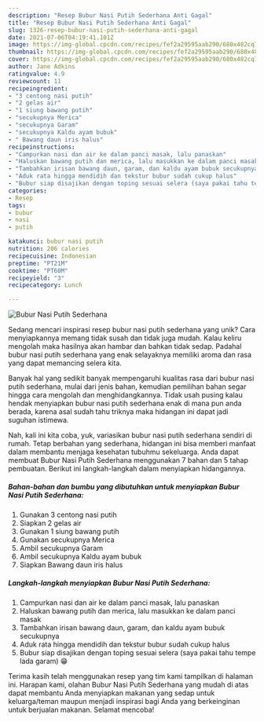 ```yaml
---
description: "Resep Bubur Nasi Putih Sederhana Anti Gagal"
title: "Resep Bubur Nasi Putih Sederhana Anti Gagal"
slug: 1326-resep-bubur-nasi-putih-sederhana-anti-gagal
date: 2021-07-06T04:19:41.101Z
image: https://img-global.cpcdn.com/recipes/fef2a29595aab290/680x482cq70/bubur-nasi-putih-sederhana-foto-resep-utama.jpg
thumbnail: https://img-global.cpcdn.com/recipes/fef2a29595aab290/680x482cq70/bubur-nasi-putih-sederhana-foto-resep-utama.jpg
cover: https://img-global.cpcdn.com/recipes/fef2a29595aab290/680x482cq70/bubur-nasi-putih-sederhana-foto-resep-utama.jpg
author: Jane Adkins
ratingvalue: 4.9
reviewcount: 11
recipeingredient:
- "3 centong nasi putih"
- "2 gelas air"
- "1 siung bawang putih"
- "secukupnya Merica"
- "secukupnya Garam"
- "secukupnya Kaldu ayam bubuk"
- " Bawang daun iris halus"
recipeinstructions:
- "Campurkan nasi dan air ke dalam panci masak, lalu panaskan"
- "Haluskan bawang putih dan merica, lalu masukkan ke dalam panci masak"
- "Tambahkan irisan bawang daun, garam, dan kaldu ayam bubuk secukupnya"
- "Aduk rata hingga mendidih dan tekstur bubur sudah cukup halus"
- "Bubur siap disajikan dengan toping sesuai selera (saya pakai tahu tempe lada garam) 😁"
categories:
- Resep
tags:
- bubur
- nasi
- putih

katakunci: bubur nasi putih 
nutrition: 206 calories
recipecuisine: Indonesian
preptime: "PT21M"
cooktime: "PT60M"
recipeyield: "3"
recipecategory: Lunch

---
```



![Bubur Nasi Putih Sederhana](https://img-global.cpcdn.com/recipes/fef2a29595aab290/680x482cq70/bubur-nasi-putih-sederhana-foto-resep-utama.jpg)

Sedang mencari inspirasi resep bubur nasi putih sederhana yang unik? Cara menyiapkannya memang tidak susah dan tidak juga mudah. Kalau keliru mengolah maka hasilnya akan hambar dan bahkan tidak sedap. Padahal bubur nasi putih sederhana yang enak selayaknya memiliki aroma dan rasa yang dapat memancing selera kita.



Banyak hal yang sedikit banyak mempengaruhi kualitas rasa dari bubur nasi putih sederhana, mulai dari jenis bahan, kemudian pemilihan bahan segar hingga cara mengolah dan menghidangkannya. Tidak usah pusing kalau hendak menyiapkan bubur nasi putih sederhana enak di mana pun anda berada, karena asal sudah tahu triknya maka hidangan ini dapat jadi suguhan istimewa.


Nah, kali ini kita coba, yuk, variasikan bubur nasi putih sederhana sendiri di rumah. Tetap berbahan yang sederhana, hidangan ini bisa memberi manfaat dalam membantu menjaga kesehatan tubuhmu sekeluarga. Anda dapat membuat Bubur Nasi Putih Sederhana menggunakan 7 bahan dan 5 tahap pembuatan. Berikut ini langkah-langkah dalam menyiapkan hidangannya.

<!--inarticleads1-->

##### Bahan-bahan dan bumbu yang dibutuhkan untuk menyiapkan Bubur Nasi Putih Sederhana:

1. Gunakan 3 centong nasi putih
1. Siapkan 2 gelas air
1. Gunakan 1 siung bawang putih
1. Gunakan secukupnya Merica
1. Ambil secukupnya Garam
1. Ambil secukupnya Kaldu ayam bubuk
1. Siapkan  Bawang daun iris halus




<!--inarticleads2-->

##### Langkah-langkah menyiapkan Bubur Nasi Putih Sederhana:

1. Campurkan nasi dan air ke dalam panci masak, lalu panaskan
1. Haluskan bawang putih dan merica, lalu masukkan ke dalam panci masak
1. Tambahkan irisan bawang daun, garam, dan kaldu ayam bubuk secukupnya
1. Aduk rata hingga mendidih dan tekstur bubur sudah cukup halus
1. Bubur siap disajikan dengan toping sesuai selera (saya pakai tahu tempe lada garam) 😁




Terima kasih telah menggunakan resep yang tim kami tampilkan di halaman ini. Harapan kami, olahan Bubur Nasi Putih Sederhana yang mudah di atas dapat membantu Anda menyiapkan makanan yang sedap untuk keluarga/teman maupun menjadi inspirasi bagi Anda yang berkeinginan untuk berjualan makanan. Selamat mencoba!
